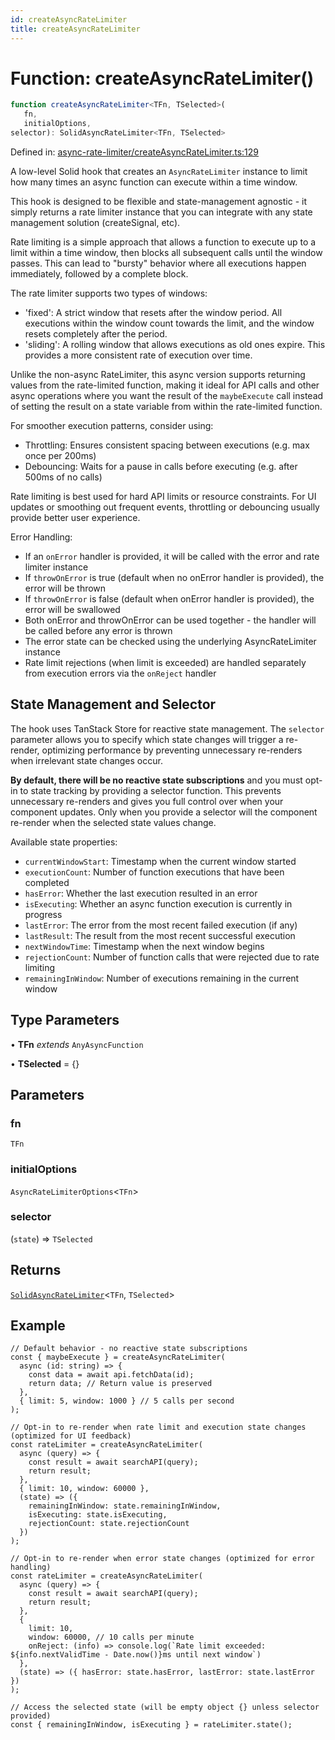 ```yaml
---
id: createAsyncRateLimiter
title: createAsyncRateLimiter
---
```


<!-- DO NOT EDIT: this page is autogenerated from the type comments -->

# Function: createAsyncRateLimiter()

```ts
function createAsyncRateLimiter<TFn, TSelected>(
   fn, 
   initialOptions, 
selector): SolidAsyncRateLimiter<TFn, TSelected>
```

Defined in: [async-rate-limiter/createAsyncRateLimiter.ts:129](https://github.com/TanStack/persister/blob/main/packages/solid-persister/src/async-rate-limiter/createAsyncRateLimiter.ts#L129)

A low-level Solid hook that creates an `AsyncRateLimiter` instance to limit how many times an async function can execute within a time window.

This hook is designed to be flexible and state-management agnostic - it simply returns a rate limiter instance that
you can integrate with any state management solution (createSignal, etc).

Rate limiting is a simple approach that allows a function to execute up to a limit within a time window,
then blocks all subsequent calls until the window passes. This can lead to "bursty" behavior where
all executions happen immediately, followed by a complete block.

The rate limiter supports two types of windows:
- 'fixed': A strict window that resets after the window period. All executions within the window count
  towards the limit, and the window resets completely after the period.
- 'sliding': A rolling window that allows executions as old ones expire. This provides a more
  consistent rate of execution over time.

Unlike the non-async RateLimiter, this async version supports returning values from the rate-limited function,
making it ideal for API calls and other async operations where you want the result of the `maybeExecute` call
instead of setting the result on a state variable from within the rate-limited function.

For smoother execution patterns, consider using:
- Throttling: Ensures consistent spacing between executions (e.g. max once per 200ms)
- Debouncing: Waits for a pause in calls before executing (e.g. after 500ms of no calls)

Rate limiting is best used for hard API limits or resource constraints. For UI updates or
smoothing out frequent events, throttling or debouncing usually provide better user experience.

Error Handling:
- If an `onError` handler is provided, it will be called with the error and rate limiter instance
- If `throwOnError` is true (default when no onError handler is provided), the error will be thrown
- If `throwOnError` is false (default when onError handler is provided), the error will be swallowed
- Both onError and throwOnError can be used together - the handler will be called before any error is thrown
- The error state can be checked using the underlying AsyncRateLimiter instance
- Rate limit rejections (when limit is exceeded) are handled separately from execution errors via the `onReject` handler

## State Management and Selector

The hook uses TanStack Store for reactive state management. The `selector` parameter allows you
to specify which state changes will trigger a re-render, optimizing performance by preventing
unnecessary re-renders when irrelevant state changes occur.

**By default, there will be no reactive state subscriptions** and you must opt-in to state
tracking by providing a selector function. This prevents unnecessary re-renders and gives you
full control over when your component updates. Only when you provide a selector will the
component re-render when the selected state values change.

Available state properties:
- `currentWindowStart`: Timestamp when the current window started
- `executionCount`: Number of function executions that have been completed
- `hasError`: Whether the last execution resulted in an error
- `isExecuting`: Whether an async function execution is currently in progress
- `lastError`: The error from the most recent failed execution (if any)
- `lastResult`: The result from the most recent successful execution
- `nextWindowTime`: Timestamp when the next window begins
- `rejectionCount`: Number of function calls that were rejected due to rate limiting
- `remainingInWindow`: Number of executions remaining in the current window

## Type Parameters

• **TFn** *extends* `AnyAsyncFunction`

• **TSelected** = \{\}

## Parameters

### fn

`TFn`

### initialOptions

`AsyncRateLimiterOptions`\<`TFn`\>

### selector

(`state`) => `TSelected`

## Returns

[`SolidAsyncRateLimiter`](../../../../../../interfaces/solidasyncratelimiter.md)\<`TFn`, `TSelected`\>

## Example

```tsx
// Default behavior - no reactive state subscriptions
const { maybeExecute } = createAsyncRateLimiter(
  async (id: string) => {
    const data = await api.fetchData(id);
    return data; // Return value is preserved
  },
  { limit: 5, window: 1000 } // 5 calls per second
);

// Opt-in to re-render when rate limit and execution state changes (optimized for UI feedback)
const rateLimiter = createAsyncRateLimiter(
  async (query) => {
    const result = await searchAPI(query);
    return result;
  },
  { limit: 10, window: 60000 },
  (state) => ({
    remainingInWindow: state.remainingInWindow,
    isExecuting: state.isExecuting,
    rejectionCount: state.rejectionCount
  })
);

// Opt-in to re-render when error state changes (optimized for error handling)
const rateLimiter = createAsyncRateLimiter(
  async (query) => {
    const result = await searchAPI(query);
    return result;
  },
  {
    limit: 10,
    window: 60000, // 10 calls per minute
    onReject: (info) => console.log(`Rate limit exceeded: ${info.nextValidTime - Date.now()}ms until next window`)
  },
  (state) => ({ hasError: state.hasError, lastError: state.lastError })
);

// Access the selected state (will be empty object {} unless selector provided)
const { remainingInWindow, isExecuting } = rateLimiter.state();
```
